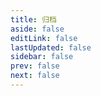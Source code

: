 ```yaml
---
title: 归档
aside: false
editLink: false
lastUpdated: false
sidebar: false
prev: false
next: false
---
```


<ClientOnly>
  <Archive />
</ClientOnly>
